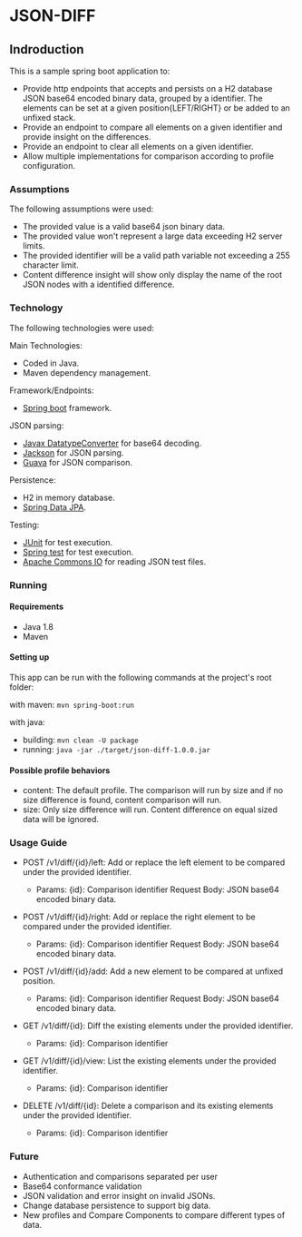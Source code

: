 # JSON-DIFF

## Indroduction

This is a sample spring boot application to:

 * Provide http endpoints that accepts and persists on a H2 database JSON base64 encoded binary data, grouped by a identifier. The elements can be set at a given position{LEFT/RIGHT} or be added to an unfixed stack.   
 * Provide an endpoint to compare all elements on a given identifier and provide insight on the differences.
 * Provide an endpoint to clear all elements on a given identifier. 
 * Allow multiple implementations for comparison according to profile configuration. 

### Assumptions

The following assumptions were used:
 
 * The provided value is a valid base64 json binary data.
 * The provided value won't represent a large data exceeding H2 server limits.
 * The provided identifier will be a valid path variable not exceeding a 255 character limit. 
 * Content difference insight will show only display the name of the root JSON nodes with a identified difference.


### Technology

The following technologies were used:

Main Technologies:

* Coded in Java.
* Maven dependency management.  

Framework/Endpoints:

* [Spring boot](https://spring.io/projects/spring-boot) framework.

JSON parsing:

* [Javax DatatypeConverter](https://docs.oracle.com/javase/7/docs/api/javax/xml/bind/DatatypeConverter.html) for base64 decoding.
* [Jackson](https://github.com/FasterXML/jackson) for JSON parsing.
* [Guava](https://github.com/google/guava/wiki/CollectionUtilitiesExplained#maps) for JSON comparison.

Persistence:

* H2 in memory database.
* [Spring Data JPA](https://spring.io/projects/spring-data-jpa).

Testing:

* [JUnit](https://junit.org/junit4/) for test execution.
* [Spring test](https://docs.spring.io/spring-boot/docs/current/reference/html/boot-features-testing.html) for test execution.
* [Apache Commons IO](https://commons.apache.org/proper/commons-io/) for reading JSON test files.

### Running

#### Requirements 

* Java 1.8 
* Maven

#### Setting up

This app can be run with the following commands at the project's root folder:

with maven: ``mvn spring-boot:run``

with java:

* building: ``mvn clean -U package``
* running: ``java -jar ./target/json-diff-1.0.0.jar``

#### Possible profile behaviors

* content: The default profile. The comparison will run by size and if no size difference is found, content comparison will run. 
* size: Only size difference will run. Content difference on equal sized data will be ignored.


### Usage Guide

* POST /v1/diff/{id}/left: Add or replace the left element to be compared under the provided identifier. 
 	- Params: 
 		{id}: Comparison identifier
 		Request Body: JSON base64 encoded binary data.
 		
* POST /v1/diff/{id}/right: Add or replace the right element to be compared under the provided identifier. 
 	- Params: 
 		{id}: Comparison identifier
 		Request Body: JSON base64 encoded binary data.
 		
* POST /v1/diff/{id}/add: Add a new element to be compared at unfixed position. 
 	- Params: 
 		{id}: Comparison identifier
 		Request Body: JSON base64 encoded binary data.
 		
* GET /v1/diff/{id}: Diff the existing elements under the provided identifier. 
 	- Params: 
 		{id}: Comparison identifier
 		
* GET /v1/diff/{id}/view: List the existing elements under the provided identifier. 
 	- Params: 
 		{id}: Comparison identifier
 		
* DELETE /v1/diff/{id}: Delete a comparison and its existing elements under the provided identifier. 
 	- Params: 
 		{id}: Comparison identifier
 		
### Future

 * Authentication and comparisons separated per user
 * Base64 conformance validation
 * JSON validation and error insight on invalid JSONs.
 * Change database persistence to support big data.
 * New profiles and Compare Components to compare different types of data. 
  
